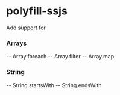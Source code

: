 # polyfill-ssjs

Add support for 

### Arrays
-- Array.foreach
-- Array.filter
-- Array.map 
### String

-- String.startsWith
-- String.endsWith
